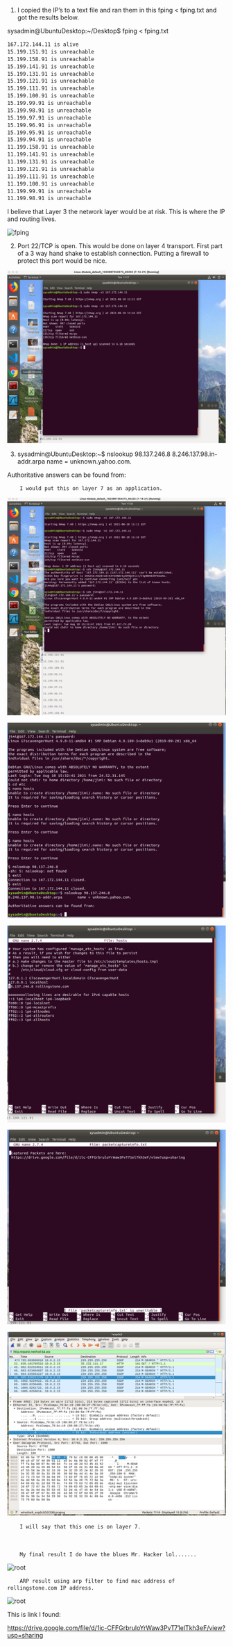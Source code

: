 1.	I copied the IP’s to a text file and ran them in this fping < fping.txt and got the results below.

sysadmin@UbuntuDesktop:~/Desktop$ fping < fping.txt 

```bash
167.172.144.11 is alive
15.199.151.91 is unreachable
15.199.158.91 is unreachable
15.199.141.91 is unreachable
15.199.131.91 is unreachable
15.199.121.91 is unreachable
15.199.111.91 is unreachable
15.199.100.91 is unreachable
15.199.99.91 is unreachable
15.199.98.91 is unreachable
15.199.97.91 is unreachable
15.199.96.91 is unreachable
15.199.95.91 is unreachable
15.199.94.91 is unreachable
11.199.158.91 is unreachable
11.199.141.91 is unreachable
11.199.131.91 is unreachable
11.199.121.91 is unreachable
11.199.111.91 is unreachable
11.199.100.91 is unreachable
11.199.99.91 is unreachable
11.199.98.91 is unreachable
```

I believe that Layer 3 the network layer would be at risk. This is where the IP and routing lives.

![fping](IMAGE/fping.png)

2.  Port 22/TCP is open. This would be done on layer 4 transport. First part of a 3 way hand shake to establish connection. Putting a firewall to protect this port would be nice. 

![port](IMAGE/nmap.png)


3.	sysadmin@UbuntuDesktop:~$ nslookup 98.137.246.8
8.246.137.98.in-addr.arpa	name = unknown.yahoo.com.

Authoritative answers can be found from:

        I would put this on layer 7 as an application. 

![root](IMAGE/inasroot.png)

![root](IMAGE/yahoo.png)

![root](IMAGE/nanohosts.png)

![root](IMAGE/nanopacketinfo.png)

![root](IMAGE/wireshark.png)


        I will say that this one is on layer 7. 



        My final result I do have the blues Mr. Hacker lol.......

![root](IMAGE/mrhacker.png)

        ARP result using arp filter to find mac address of rollingstone.com IP address. 

![root](IMAGE/arp.png)

This is link I found:

https://drive.google.com/file/d/1ic-CFFGrbruloYrWaw3PvT71elTkh3eF/view?usp=sharing

